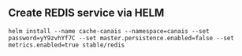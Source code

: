 ## Create REDIS service via HELM

```
helm install --name cache-canais --namespace=canais --set password=yY9zvhYf7C --set master.persistence.enabled=false --set metrics.enabled=true stable/redis
```
